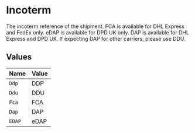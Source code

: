 # Incoterm

The incoterm reference of the shipment. FCA is available for DHL Express and FedEx only. 
eDAP is available for DPD UK only. DAP is available for DHL Express and DPD UK.
If expecting DAP for other carriers, please use DDU.


## Values

| Name   | Value  |
| ------ | ------ |
| `Ddp`  | DDP    |
| `Ddu`  | DDU    |
| `Fca`  | FCA    |
| `Dap`  | DAP    |
| `EDAP` | eDAP   |